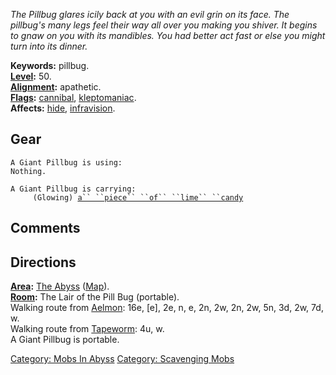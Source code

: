 *The Pillbug glares icily back at you with an evil grin on its face. The
pillbug's many legs feel their way all over you making you shiver. It
begins to gnaw on you with its mandibles. You had better act fast or
else you might turn into its dinner.*

**Keywords:** pillbug.  
**[Level](Level.md "wikilink"):** 50.  
**[Alignment](Alignment.md "wikilink"):** apathetic.  
**[Flags](:Category:_Mob_Types.md "wikilink"):**
[cannibal](Corpse-Eating_Mobs.md "wikilink"),
[kleptomaniac](:Category:_Scavenging_Mobs.md "wikilink").  
**Affects:** [hide](Hide.md "wikilink"),
[infravision](Infravision.md "wikilink").  

## Gear

`A Giant Pillbug is using:`  
`Nothing.`

`A Giant Pillbug is carrying:`  
`     (Glowing) `[`a`` ``piece`` ``of`` ``lime`` ``candy`](Piece_Of_Lime_Candy.md "wikilink")

## Comments

## Directions

**[Area](:Category:_Areas.md "wikilink"):** [The
Abyss](:Category:_Abyss.md "wikilink")
([Map](Abyss_Map.md "wikilink")).  
**[Room](:Category:_Rooms.md "wikilink"):** The Lair of the Pill Bug
(portable).  
Walking route from [Aelmon](Aelmon.md "wikilink"): 16e, \[e\], 2e, n, e,
2n, 2w, 2n, 2w, 5n, 3d, 2w, 7d, w.  
Walking route from [Tapeworm](Long_Tapeworm.md "wikilink"): 4u, w.  
A Giant Pillbug is portable.  

[Category: Mobs In Abyss](Category:_Mobs_In_Abyss "wikilink") [Category:
Scavenging Mobs](Category:_Scavenging_Mobs "wikilink")

